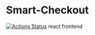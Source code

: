 # Smart-Checkout

[![Actions Status](https://github.com//umangraval/Smart-Checkout/workflows/Build/badge.svg)](https://github.com/umangraval/Smart-Checkout/actions)
react frontend
